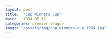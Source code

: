 ```yaml
---
layout: post
title:  "Cup Winners Cup"
date:   1994-05-17
categories: premier-league
image: "/assets/img/cup-winners-cup-1994.jpg"
---
```

